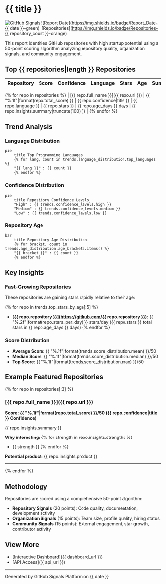 # {{ title }}

![GitHub Signals](https://img.shields.io/badge/GitHub-Signals-blue?logo=github)
![Report Date](https://img.shields.io/badge/Report_Date-{{ date }}-green)
![Repositories](https://img.shields.io/badge/Repositories-{{ repository_count }}-orange)

This report identifies GitHub repositories with high startup potential using a 50-point scoring algorithm analyzing repository quality, organization signals, and community engagement.

## Top {{ repositories|length }} Repositories

| Repository | Score | Confidence | Language | Stars | Age | Summary |
| ---------- | ----- | ---------- | -------- | ----- | --- | ------- |
{% for repo in repositories %}
| [{{ repo.full_name }}]({{ repo.url }}) | {{ "%.1f"|format(repo.total_score) }} | <span style="color: {% if repo.confidence == 'high' %}#2ea44f{% elif repo.confidence == 'medium' %}#f6a821{% else %}#dc3545{% endif %}">{{ repo.confidence|title }}</span> | {{ repo.language }} | {{ repo.stars }} | {{ repo.age_days }} days | {{ repo.insights.summary|truncate(100) }} |
{% endfor %}

## Trend Analysis

### Language Distribution

```mermaid
pie
    title Top Programming Languages
    {% for lang, count in trends.language_distribution.top_languages %}
    "{{ lang }}" : {{ count }}
    {% endfor %}
```

### Confidence Distribution

```mermaid
pie
    title Repository Confidence Levels
    "High" : {{ trends.confidence_levels.high }}
    "Medium" : {{ trends.confidence_levels.medium }}
    "Low" : {{ trends.confidence_levels.low }}
```

### Repository Age

```mermaid
bar
    title Repository Age Distribution
    {% for bracket, count in trends.age_distribution.age_brackets.items() %}
    "{{ bracket }}" : {{ count }}
    {% endfor %}
```

## Key Insights

### Fast-Growing Repositories

These repositories are gaining stars rapidly relative to their age:

{% for repo in trends.top_stars_by_age[:5] %}
- **[{{ repo.repository }}](https://github.com/{{ repo.repository }})**: {{ "%.2f"|format(repo.stars_per_day) }} stars/day ({{ repo.stars }} total stars in {{ repo.age_days }} days)
{% endfor %}

### Score Distribution

- **Average Score**: {{ "%.1f"|format(trends.score_distribution.mean) }}/50
- **Median Score**: {{ "%.1f"|format(trends.score_distribution.median) }}/50
- **Top Score**: {{ "%.1f"|format(trends.score_distribution.max) }}/50

## Example Featured Repositories

{% for repo in repositories[:3] %}
### [{{ repo.full_name }}]({{ repo.url }})

**Score: {{ "%.1f"|format(repo.total_score) }}/50 ({{ repo.confidence|title }} Confidence)**

{{ repo.insights.summary }}

**Why interesting:**
{% for strength in repo.insights.strengths %}
- {{ strength }}
{% endfor %}

**Potential product:** {{ repo.insights.product }}

---
{% endfor %}

## Methodology

Repositories are scored using a comprehensive 50-point algorithm:

- **Repository Signals** (20 points): Code quality, documentation, development activity
- **Organization Signals** (15 points): Team size, profile quality, hiring status
- **Community Signals** (15 points): External engagement, star growth, contributor activity

## View More

- [Interactive Dashboard]({{ dashboard_url }})
- [API Access]({{ api_url }})

---

Generated by GitHub Signals Platform on {{ date }}
